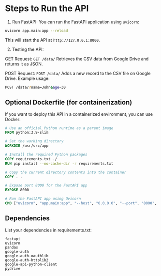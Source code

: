 # Steps to Run the API

1. Run FastAPI: You can run the FastAPI application using `uvicorn`:

``` bash
uvicorn app.main:app --reload
```
This will start the API at `http://127.0.0.1:8000`.

2. Testing the API:

GET Request: `GET /data/` Retrieves the CSV data from Google Drive and returns it as JSON.

POST Request: `POST /data/` Adds a new record to the CSV file on Google Drive. Example usage:

```bash
POST /data/?name=John&age=30
```

## Optional Dockerfile (for containerization)

If you want to deploy this API in a containerized environment, you can use Docker:

```dockerfile
# Use an official Python runtime as a parent image
FROM python:3.9-slim

# Set the working directory
WORKDIR /usr/src/app

# Install the required Python packages
COPY requirements.txt ./
RUN pip install --no-cache-dir -r requirements.txt

# Copy the current directory contents into the container
COPY . .

# Expose port 8000 for the FastAPI app
EXPOSE 8000

# Run the FastAPI app using Uvicorn
CMD ["uvicorn", "app.main:app", "--host", "0.0.0.0", "--port", "8000", "--reload"]
```

## Dependencies

List your dependencies in requirements.txt:

``` text
fastapi
uvicorn
pandas
google-auth
google-auth-oauthlib
google-auth-httplib2
google-api-python-client
pydrive
```
